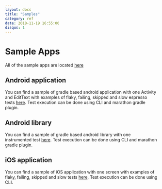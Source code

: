 ```yaml
---
layout: docs
title: "Samples"
category: ref
date: 2018-11-19 16:55:00
disqus: 1
---
```


# Sample Apps
All of the sample apps are located [here][1]

## Android application
You can find a sample of gradle based android application with one Activity and EditText with examples of flaky, failing, skipped and slow espresso tests [here][2]. Test execution can be done using CLI and marathon gradle plugin.

## Android library
You can find a sample of gradle based android library with one instrumented test
[here][3]. Test execution can be done using CLI and marathon gradle plugin.

## iOS application
You can find a sample of iOS application with one screen with examples of flaky, failing, skipped and slow tests
[here][4]. Test execution can be done using CLI.

[1]: https://github.com/MarathonLabs/marathon/tree/develop/sample
[2]: https://github.com/MarathonLabs/marathon/tree/develop/sample/android-app
[3]: https://github.com/MarathonLabs/marathon/tree/develop/sample/android-library
[4]: https://github.com/MarathonLabs/marathon/tree/develop/sample/ios-app
